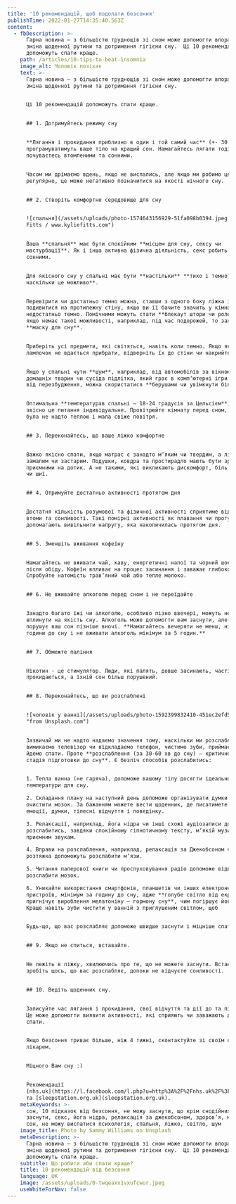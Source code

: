 ```yaml
---
title: '10 рекомендацій, щоб подолати безсоння'
publishTime: 2022-01-27T14:35:40.563Z
content:
  - fbDescription: >-
      Гарна новина – з більшістю труднощів зі сном може допомогти впоратись
      зміна щоденної рутини та дотримання гігієни сну.  Ці 10 рекомендацій
      допоможуть спати краще.
    path: /articles/10-tips-to-beat-insomnia
    image_alt: Чоловік позіхає
    text: >-
      Гарна новина – з більшістю труднощів зі сном може допомогти впоратись
      зміна щоденної рутини та дотримання гігієни сну.


      Ці 10 рекомендацій допоможуть спати краще.


      ## 1. Дотримуйтесь режиму сну


      **Лягання і прокидання приблизно в один і той самий час** (+- 30 хв)
      програмуватимуть ваше тіло на кращий сон. Намагайтесь лягати тоді, коли ви
      почуваєтесь втомленими та сонними.


      Часом ми дрімаємо вдень, якщо не виспались, але якщо ми робимо це
      регулярно, це може негативно позначитися на якості нічного сну.


      ## 2. Створіть комфортне середовище для сну


      ![спальня](/assets/uploads/photo-1574643156929-51fa098b0394.jpeg "By Kylie
      Fitts / www.kyliefitts.com")


      Ваша **спальня** має бути спокійним **місцем для сну, сексу чи
      мастурбації**. Як і інша активна фізична діяльність, секс робить нас
      сонними.


      Для якісного сну у спальні має бути **настільки** **тихо і темно,
      наскільки це можливо**.


      Перевірити чи достатньо темно можна, ставши з одного боку ліжка і
      подивитися на протилежну стіну, якщо ви її бачите значить у кімнаті
      недостатньо темно. Помічними можуть стати **блекаут штори чи ролети**, а
      якщо немає такої можливості, наприклад, під час подорожей, то захопіть
      **маску для сну**.


      Приберіть усі предмети, які світяться, навіть коли темно. Якщо якісь з
      лампочок не вдається прибрати, відверніть їх до стіни чи накрийте.


      Якщо у спальні чути **шум**, наприклад, від автомобілів за вікном,
      домашніх тварин чи сусіда підлітка, який грає в компʼютерні ігри і кричить
      від перезбудження, можна скористатися **берушами чи увімкнути білий шум**.


      Оптимальна **температурав спальні – 18-24 градусів за Цельсієм**, але
      звісно це питання індивідуальне. Провітрюйте кімнату перед сном, щоб вона
      була не надто теплою і мала свіже повітря.


      ## 3. Переконайтесь, що ваше ліжко комфортне


      Важко якісно спати, якщо матрас є занадто м‘яким чи твердим, а ліжко
      замалим чи застарим. Подушки, ковдра та простирадло мають бути зручними і
      приємними на дотик. А не такими, які викликають дискомфорт, біль у спині
      чи шиї.


      ## 4. Отримуйте достатньо активності протягом дня


      Достатня кількість розумової та фізичної активності сприятиме відчуттю
      втоми та сонливості. Такі помірні активності як плавання чи прогулянка
      допомагають вивільнити напругу, яка накопичилась протягом дня.


      ## 5. Зменшіть вживання кофеїну


      Намагайтесь не вживати чай, каву, енергетичні напої та чорний шоколад
      після обіду. Кофеїн впливає на процес засинання і заважає глибокому сну.
      Спробуйте натомість трав‘яний чай або тепле молоко.


      ## 6. Не вживайте алкоголю перед сном і не переїдайте


      Занадто багато їжі чи алкоголю, особливо пізно ввечері, можуть негативно
      вплинути на якість сну. Алкоголь може допомогти вам заснути, але він
      порушує ваш сон пізніше вночі. **Намагайтесь вечеряти не менш, ніж за 3
      години до сну і не вживати алкоголь мінімум за 5 годин.**


      ## 7. Обмежте паління


      Нікотин - це стимулятор. Люди, які палять, довше засинають, частіше
      прокидаються, а їхній сон більш порушений.


      ## 8. Переконайтесь, що ви розслаблені


      ![чоловік у ванні](/assets/uploads/photo-1592399832410-451ec2efd5d0.jpeg
      "from Unsplash.com")


      Зазвичай ми не надто надаємо значення тому, наскільки ми розслаблені – ми
      вимикаємо телевізор чи відкладаємо телефон, чистимо зуби, приймаємо душ і
      йдемо спати. Проте **розслаблення (за 30-60 хв до сну) – критично важлива
      стадія підготовки до сну**. Є безліч способів розслабитись:


      1. Тепла ванна (не гаряча), допоможе вашому тілу досягти ідеальної
      температури для сну.

      2. Складання плану на наступний день допоможе організувати думки і
      очистити мозок. За бажанням можете вести щоденник, де писатимете про свої
      емоції, думки, тілесні відчуття і поведінку.

      3. Релаксації, наприклад, йога нідра чи інші схожі аудіозаписи допоможуть
      розслабитись, завдяки спокійному гіпнотичному тексту, мʼякій музиці та
      приємним звукам.

      4. Вправи на розслаблення, наприклад, релаксація за Джекобсоном чи
      розтяжка допоможуть розслабити мʼязи.

      5. Читання паперової книги чи прослуховування радіо допоможе відволікти і
      розслабити мозок.

      6. Уникайте використання смартфонів, планшетів чи інших електронних
      пристроїв, мінімум за годину до сну, адже **голубе світло від екранів
      пригнічує вироблення мелатоніну – гормону сну**, чим погіршує його якість.
      Краще навіть зуби чистити у ванній з приглушеним світлом, щоб 


      Будь-що, що вас розслабляє допоможе швидше заснути і міцніше спати.


      ## 9. Якщо не спиться, вставайте.


      Не лежіть в ліжку, хвилюючись про те, що не можете заснути. Встаньте і
      зробіть щось, що вас розслабляє, допоки не відчуєте сонливості.


      ## 10. Ведіть щоденник сну.


      Записуйте час лягання і прокидання, свої відчуття та дії до та після сну.
      Це може допомогти виявити активності, які сприяють чи заважають добре
      спати.


      Якщо безсоння триває більше, ніж 4 тижні, сконтактуйте зі своїм сімейним
      лікарем.


      Міцного Вам сну :)


      Рекомендації
      [nhs.uk](https://l.facebook.com/l.php?u=http%3A%2F%2Fnhs.uk%2F%3Ffbclid%3DIwAR0XAqjGsX9epEEPYWSCAALbJeJXNLrRzU9DqM7zQX3QJiNFsh5kXXJSLHk&h=AT0DwywzWMjPInXKYAe0-XgDY431-JJ7eqdUgJf8F4obZ7wQsi9PjOiVMuu3PlCvXWBbXHQ-WAQ3UqdipdIWjIhrgcISX8iUKltpm3L3KBvyDbY9sXgIo4XchJdyhSGVg8LQYEL4Bw&__tn__=-UK-R&c%5B0%5D=AT2SmLPFbw0qjgv9kc0n-bO4tjmCLSxtY3E2mJ_Lc-fK5YAYFCEUs-G26aa1fFeMAzr_ivGNrHrD5NHcxxhZvgx-7SGUU1HkQPBXKLZl9sRzaObqUUtIpOKwf8nRPnZWVNbz9uTRmj1jPexM3JyZXbP387AJFR8IRNzAVnQSj26zA1QwYsJ81GCkvK_luVDRNmg7Ny6wRBFi24KLXGL_0BIM)
      та [sleepstation.org.uk](sleepstation.org.uk).
    metaKeywords: >-
      сон, 10 підказок від безсоння, не можу заснути, що крім снодійних допоможе
      заснути, секс, йога нідра, релаксація за джекобсоном, здоровʼя, мелатонін,
      сон, не можу виспатися психологія, спальня, ліжко, світло, шум
    image_title: Photo by Sammy Williams on Unsplash
    metaDescription: >-
      Гарна новина – з більшістю труднощів зі сном може допомогти впоратись
      зміна щоденної рутини та дотримання гігієни сну.  Ці 10 рекомендацій
      допоможуть спати краще.
    subtitle: Що робити аби спати краще?
    title: 10 рекомендацій від безсоння
    language: UK
    image: /assets/uploads/0-twqeaxx1vxufcwur.jpeg
    useWhiteForNav: false
---
```

